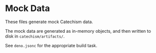 # Mock Data

These files generate mock Catechism data.

The mock data are generated as in-memory objects, and then written to disk in `catechism/artifacts/`.

See `deno.jsonc` for the appropriate build task.
